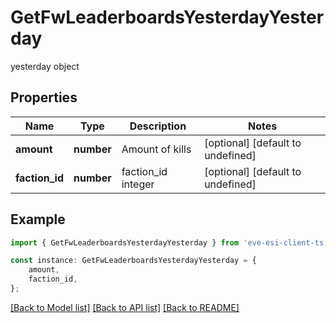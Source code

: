 # GetFwLeaderboardsYesterdayYesterday

yesterday object

## Properties

Name | Type | Description | Notes
------------ | ------------- | ------------- | -------------
**amount** | **number** | Amount of kills | [optional] [default to undefined]
**faction_id** | **number** | faction_id integer | [optional] [default to undefined]

## Example

```typescript
import { GetFwLeaderboardsYesterdayYesterday } from 'eve-esi-client-ts';

const instance: GetFwLeaderboardsYesterdayYesterday = {
    amount,
    faction_id,
};
```

[[Back to Model list]](../README.md#documentation-for-models) [[Back to API list]](../README.md#documentation-for-api-endpoints) [[Back to README]](../README.md)
